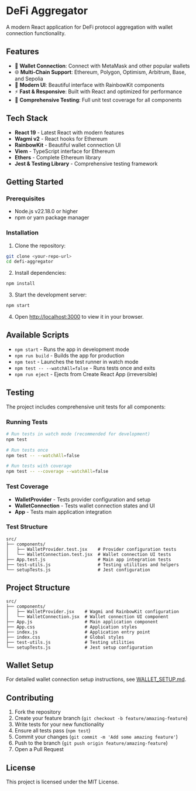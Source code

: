 # DeFi Aggregator

A modern React application for DeFi protocol aggregation with wallet connection functionality.

## Features

- 🔗 **Wallet Connection**: Connect with MetaMask and other popular wallets
- 🌐 **Multi-Chain Support**: Ethereum, Polygon, Optimism, Arbitrum, Base, and Sepolia
- 🎨 **Modern UI**: Beautiful interface with RainbowKit components
- ⚡ **Fast & Responsive**: Built with React and optimized for performance
- 🧪 **Comprehensive Testing**: Full unit test coverage for all components

## Tech Stack

- **React 19** - Latest React with modern features
- **Wagmi v2** - React hooks for Ethereum
- **RainbowKit** - Beautiful wallet connection UI
- **Viem** - TypeScript interface for Ethereum
- **Ethers** - Complete Ethereum library
- **Jest & Testing Library** - Comprehensive testing framework

## Getting Started

### Prerequisites

- Node.js v22.18.0 or higher
- npm or yarn package manager

### Installation

1. Clone the repository:
```bash
git clone <your-repo-url>
cd defi-aggregator
```

2. Install dependencies:
```bash
npm install
```

3. Start the development server:
```bash
npm start
```

4. Open [http://localhost:3000](http://localhost:3000) to view it in your browser.

## Available Scripts

- `npm start` - Runs the app in development mode
- `npm run build` - Builds the app for production
- `npm test` - Launches the test runner in watch mode
- `npm test -- --watchAll=false` - Runs tests once and exits
- `npm run eject` - Ejects from Create React App (irreversible)

## Testing

The project includes comprehensive unit tests for all components:

### Running Tests

```bash
# Run tests in watch mode (recommended for development)
npm test

# Run tests once
npm test -- --watchAll=false

# Run tests with coverage
npm test -- --coverage --watchAll=false
```

### Test Coverage

- **WalletProvider** - Tests provider configuration and setup
- **WalletConnection** - Tests wallet connection states and UI
- **App** - Tests main application integration

### Test Structure

```
src/
├── components/
│   ├── WalletProvider.test.jsx    # Provider configuration tests
│   └── WalletConnection.test.jsx  # Wallet connection UI tests
├── App.test.js                    # Main app integration tests
├── test-utils.js                  # Testing utilities and helpers
└── setupTests.js                  # Jest configuration
```

## Project Structure

```
src/
├── components/
│   ├── WalletProvider.jsx    # Wagmi and RainbowKit configuration
│   └── WalletConnection.jsx  # Wallet connection UI component
├── App.js                    # Main application component
├── App.css                   # Application styles
├── index.js                  # Application entry point
├── index.css                 # Global styles
├── test-utils.js             # Testing utilities
└── setupTests.js             # Jest setup configuration
```

## Wallet Setup

For detailed wallet connection setup instructions, see [WALLET_SETUP.md](./WALLET_SETUP.md).

## Contributing

1. Fork the repository
2. Create your feature branch (`git checkout -b feature/amazing-feature`)
3. Write tests for your new functionality
4. Ensure all tests pass (`npm test`)
5. Commit your changes (`git commit -m 'Add some amazing feature'`)
6. Push to the branch (`git push origin feature/amazing-feature`)
7. Open a Pull Request

## License

This project is licensed under the MIT License.
